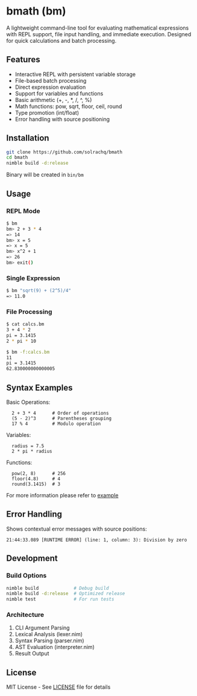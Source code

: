 # bmath (bm)

A lightweight command-line tool for evaluating mathematical expressions with REPL support, file input handling, and immediate execution. Designed for quick calculations and batch processing.

## Features

- Interactive REPL with persistent variable storage
- File-based batch processing
- Direct expression evaluation
- Support for variables and functions
- Basic arithmetic (+, -, *, /, ^, %)
- Math functions: pow, sqrt, floor, ceil, round
- Type promotion (int/float)
- Error handling with source positioning


## Installation

```bash
git clone https://github.com/solrachq/bmath
cd bmath
nimble build -d:release
```
Binary will be created in `bin/bm`

## Usage

### REPL Mode
```bash
$ bm
bm> 2 + 3 * 4
=> 14
bm> x = 5
=> x = 5
bm> x^2 + 1
=> 26
bm> exit()
```

### Single Expression
```bash
$ bm "sqrt(9) + (2^5)/4"
=> 11.0
```

### File Processing
```bash
$ cat calcs.bm
3 + 4 * 2
pi = 3.1415
2 * pi * 10

$ bm -f:calcs.bm
11
pi = 3.1415
62.830000000000005
```

## Syntax Examples


Basic Operations:
```
  2 + 3 * 4      # Order of operations
  (5 - 2)^3      # Parentheses grouping
  17 % 4         # Modulo operation
```

Variables:
```
  radius = 7.5
  2 * pi * radius
```

Functions:
```
  pow(2, 8)      # 256
  floor(4.8)     # 4
  round(3.1415)  # 3
```

For more information please refer to [example](examples/example.bm)

## Error Handling
Shows contextual error messages with source positions:

```text
21:44:33.089 [RUNTIME ERROR] (line: 1, column: 3): Division by zero
```

## Development

### Build Options
```bash
nimble build             # Debug build
nimble build -d:release  # Optimized release
nimble test              # For run tests
```

### Architecture

1. CLI Argument Parsing
2. Lexical Analysis (lexer.nim)
3. Syntax Parsing (parser.nim)
4. AST Evaluation (interpreter.nim)
5. Result Output


## License
MIT License - See [LICENSE](LICENSE) file for details